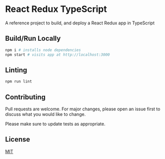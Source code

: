 # React Redux TypeScript

A reference project to build, and deploy a React Redux app in TypeScript

## Build/Run Locally

```bash
npm i # installs node dependencies
npm start # visits app at http://localhost:3000
```

## Linting

```bash
npm run lint
```

## Contributing
Pull requests are welcome. For major changes, please open an issue first to discuss what you would like to change.

Please make sure to update tests as appropriate.

## License
[MIT](https://choosealicense.com/licenses/mit/)